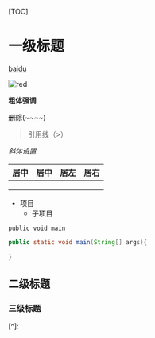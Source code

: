 [TOC]

# 一级标题





[baidu](https://www.baidu.com)

![red](http://cdnimg.pinxiango.com/img/eventPage/haobao/share.png)

**粗体强调**

~~删除~~(~~~~)

> 引用线（>）

*斜体设置*

|  居中  |  居中  | 居左   |   居右 |
| :--: | :--: | :--- | ---: |
|      |      |      |      |
|      |      |      |      |
|      |      |      |      |

* 项目 
  * 子项目

`public void main`

```java
public static void main(String[] args){
  
}

```

## 二级标题

###  三级标题

[^]: 